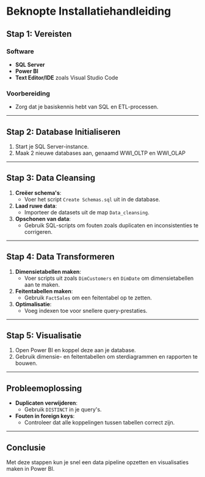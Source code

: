 # Beknopte Installatiehandleiding

## Stap 1: Vereisten

### Software

- **SQL Server**
- **Power BI**
- **Text Editor/IDE** zoals Visual Studio Code

### Voorbereiding

- Zorg dat je basiskennis hebt van SQL en ETL-processen.

---

## Stap 2: Database Initialiseren

1. Start je SQL Server-instance.
2. Maak 2 nieuwe databases aan, genaamd WWI_OLTP en WWI_OLAP

---

## Stap 3: Data Cleansing

1. **Creëer schema's**:
   - Voer het script `Create Schemas.sql` uit in de database.
2. **Laad ruwe data**:
   - Importeer de datasets uit de map `Data_cleansing`.
3. **Opschonen van data**:
   - Gebruik SQL-scripts om fouten zoals duplicaten en inconsistenties te corrigeren.

---

## Stap 4: Data Transformeren

1. **Dimensietabellen maken**:
   - Voer scripts uit zoals `DimCustomers` en `DimDate` om dimensietabellen aan te maken.
2. **Feitentabellen maken**:
   - Gebruik `FactSales` om een feitentabel op te zetten.
3. **Optimalisatie**:
   - Voeg indexen toe voor snellere query-prestaties.

---

## Stap 5: Visualisatie

1. Open Power BI en koppel deze aan je database.
2. Gebruik dimensie- en feitentabellen om sterdiagrammen en rapporten te bouwen.

---

## Probleemoplossing

- **Duplicaten verwijderen**:
  - Gebruik `DISTINCT` in je query's.
- **Fouten in foreign keys**:
  - Controleer dat alle koppelingen tussen tabellen correct zijn.

---

## Conclusie

Met deze stappen kun je snel een data pipeline opzetten en visualisaties maken in Power BI.
